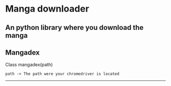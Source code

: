 # Manga downloader
An python library where you download the manga
---
## Mangadex

Class mangadex(path)

    path -> The path were your chromedriver is located
---